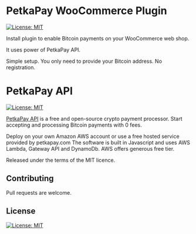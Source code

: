 # PetkaPay WooCommerce Plugin

[![License: MIT](https://img.shields.io/badge/License-MIT-green.svg)](https://opensource.org/licenses/MIT)

Install plugin to enable Bitcoin payments on your WooCommerce web shop.

It uses power of PetkaPay API.

Simple setup. You only need to provide your Bitcoin address. No registration.

PetkaPay API
============================
[![License: MIT](https://img.shields.io/badge/License-MIT-green.svg)](https://opensource.org/licenses/MIT)

[PetkaPay API](https://github.com/petkapay/petkapay-api) is a free and open-source crypto payment processor. 
Start accepting and processing Bitcoin payments with 0 fees.

Deploy on your own Amazon AWS account or use a free hosted service provided by petkapay.com 
The software is built in Javascript and uses AWS Lambda, Gateway API and DynamoDb. 
AWS offers generous free tier.

Released under the terms of the MIT licence.


## Contributing    

Pull requests are welcome.

## License

[![License: MIT](https://img.shields.io/badge/License-MIT-green.svg)](https://opensource.org/licenses/MIT)

